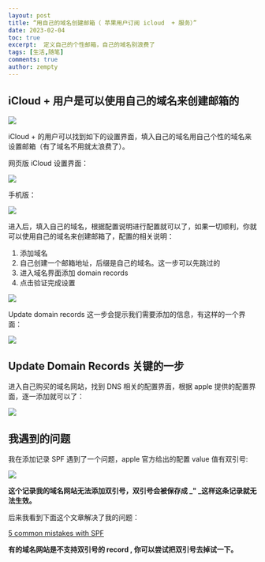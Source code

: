 ```yaml
---
layout: post
title: “用自己的域名创建邮箱（ 苹果用户订阅 icloud  + 服务）”
date: 2023-02-04
toc: true
excerpt:  定义自己的个性邮箱，自己的域名别浪费了
tags: [生活,随笔]
comments: true
author: zempty
---
```


## iCloud \+ 用户是可以使用自己的域名来创建邮箱的

![][image-1]

iCloud  + 的用户可以找到如下的设置界面，填入自己的域名用自己个性的域名来设置邮箱（有了域名不用就太浪费了）。

网页版 iCloud 设置界面：

![][image-2]

手机版：

![][image-3]

进入后，填入自己的域名，根据配置说明进行配置就可以了，如果一切顺利，你就可以使用自己的域名来创建邮箱了，配置的相关说明：
1. 添加域名
2. 自己创建一个邮箱地址，后缀是自己的域名。这一步可以先跳过的
3. 进入域名界面添加 domain records
4. 点击验证完成设置

![][image-4]

Update domain records 这一步会提示我们需要添加的信息，有这样的一个界面：

![][image-5]


## Update Domain Records 关键的一步

进入自己购买的域名网站，找到 DNS 相关的配置界面，根据 apple 提供的配置界面，逐一添加就可以了：

![][image-6]

## 我遇到的问题

我在添加记录 SPF 遇到了一个问题，apple 官方给出的配置 value 值有双引号:

![][image-7]

**这个记录我的域名网站无法添加双引号，双引号会被保存成  \_&quot; \_这样这条记录就无法生效。**

后来我看到下面这个文章解决了我的问题：

[5 common mistakes with SPF][1]

**有的域名网站是不支持双引号的 record , 你可以尝试把双引号去掉试一下。**

[1]:	https://www.mailhardener.com/blog/5-common-mistakes-with-spf

[image-1]:	https://raw.githubusercontent.com/zempty-zhaoxuan/pics/master/202302041220421.png
[image-2]:	https://raw.githubusercontent.com/zempty-zhaoxuan/pics/master/202302041214493.png
[image-3]:	https://raw.githubusercontent.com/zempty-zhaoxuan/pics/master/IMG_6120.PNG
[image-4]:	https://raw.githubusercontent.com/zempty-zhaoxuan/pics/master/202302041224464.PNG
[image-5]:	file:///Users/zempty/Desktop/Screenshot%202023-02-04%20at%2011.13.13%20AM.png
[image-6]:	https://raw.githubusercontent.com/zempty-zhaoxuan/pics/master/202302041227778.png
[image-7]:	file:///Users/zempty/Desktop/Screenshot%202023-02-04%20at%2011.55.51%20AM.png